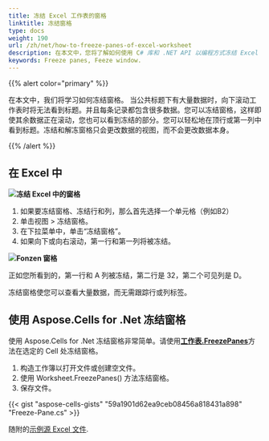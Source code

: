 ```yaml
---
title: 冻结 Excel 工作表的窗格
linktitle: 冻结窗格
type: docs
weight: 190
url: /zh/net/how-to-freeze-panes-of-excel-worksheet
description: 在本文中，您将了解如何使用 C# 库和 .NET API 以编程方式冻结 Excel 工作表的窗格。
keywords: Freeze panes, Feeze window.
---
```

{{% alert color="primary" %}}

在本文中，我们将学习如何冻结窗格。
当公共标题下有大量数据时，向下滚动工作表时将无法看到标题。并且每条记录都包含很多数据。您可以冻结窗格，这样即使其余数据正在滚动，您也可以看到冻结的部分。您可以轻松地在顶行或第一列中看到标题。冻结和解冻窗格只会更改数据的视图，而不会更改数据本身。

{{% /alert %}}

##  **在 Excel 中**

**![冻结 Excel 中的窗格](Freeze-panes.png)**


1. 如果要冻结窗格、冻结行和列，那么首先选择一个单元格（例如B2）
2. 单击视图 > 冻结窗格。
3. 在下拉菜单中，单击“冻结窗格”。
4. 如果向下或向右滚动，第一行和第一列将被冻结。

**![Fonzen 窗格](Frozen-Panes.png)**

正如您所看到的，第一行和 A 列被冻结，第二行是 32，第二个可见列是 D。

冻结窗格使您可以查看大量数据，而无需跟踪行或列标签。




##  **使用 Aspose.Cells for .Net 冻结窗格**
使用 Aspose.Cells for .Net 冻结窗格非常简单。请使用[**工作表.FreezePanes**](https://reference.aspose.com/cells/net/aspose.cells/worksheet/freezepanes/)方法在选定的 Cell 处冻结窗格。
1. 构造工作簿以打开文件或创建空文件。
2. 使用 Worksheet.FreezePanes() 方法冻结窗格。
3. 保存文件。

{{< gist "aspose-cells-gists" "59a1901d62ea9ceb08456a818431a898" "Freeze-Pane.cs" >}}

随附的[示例源 Excel 文件](Freeze.xlsx).
